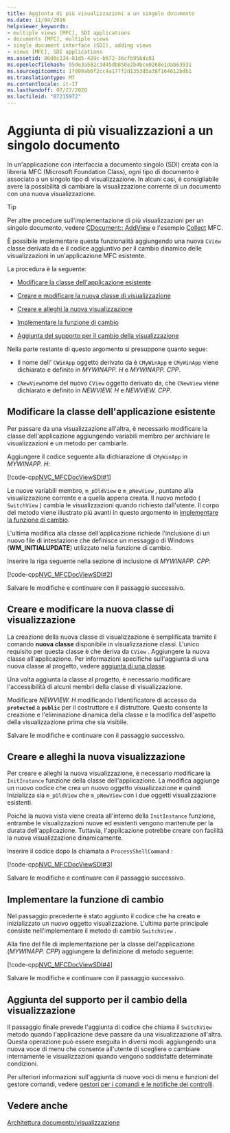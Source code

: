 ```yaml
---
title: Aggiunta di più visualizzazioni a un singolo documento
ms.date: 11/04/2016
helpviewer_keywords:
- multiple views [MFC], SDI applications
- documents [MFC], multiple views
- single document interface (SDI), adding views
- views [MFC], SDI applications
ms.assetid: 86d0c134-01d5-429c-b672-36cfb956dc01
ms.openlocfilehash: 95de3a582c3d45db858e2b4bce0268e1dab63931
ms.sourcegitcommit: 1f009ab0f2cc4a177f2d1353d5a38f164612bdb1
ms.translationtype: MT
ms.contentlocale: it-IT
ms.lasthandoff: 07/27/2020
ms.locfileid: "87215972"
---
```

# <a name="adding-multiple-views-to-a-single-document"></a>Aggiunta di più visualizzazioni a un singolo documento

In un'applicazione con interfaccia a documento singolo (SDI) creata con la libreria MFC (Microsoft Foundation Class), ogni tipo di documento è associato a un singolo tipo di visualizzazione. In alcuni casi, è consigliabile avere la possibilità di cambiare la visualizzazione corrente di un documento con una nuova visualizzazione.

> [!TIP]
> Per altre procedure sull'implementazione di più visualizzazioni per un singolo documento, vedere [CDocument:: AddView](reference/cdocument-class.md#addview) e l'esempio [Collect](../overview/visual-cpp-samples.md) MFC.

È possibile implementare questa funzionalità aggiungendo una nuova `CView` classe derivata da e il codice aggiuntivo per il cambio dinamico delle visualizzazioni in un'applicazione MFC esistente.

La procedura è la seguente:

- [Modificare la classe dell'applicazione esistente](#vcconmodifyexistingapplicationa1)

- [Creare e modificare la nuova classe di visualizzazione](#vcconnewviewclassa2)

- [Creare e alleghi la nuova visualizzazione](#vcconattachnewviewa3)

- [Implementare la funzione di cambio](#vcconswitchingfunctiona4)

- [Aggiunta del supporto per il cambio della visualizzazione](#vcconswitchingtheviewa5)

Nella parte restante di questo argomento si presuppone quanto segue:

- Il nome dell' `CWinApp` oggetto derivato da è `CMyWinApp` e `CMyWinApp` viene dichiarato e definito in *MYWINAPP. H* e *MYWINAPP. CPP*.

- `CNewView`nome del nuovo `CView` oggetto derivato da, che `CNewView` viene dichiarato e definito in *NEWVIEW. H* e *NEWVIEW. CPP*.

## <a name="modify-the-existing-application-class"></a><a name="vcconmodifyexistingapplicationa1"></a>Modificare la classe dell'applicazione esistente

Per passare da una visualizzazione all'altra, è necessario modificare la classe dell'applicazione aggiungendo variabili membro per archiviare le visualizzazioni e un metodo per cambiarle.

Aggiungere il codice seguente alla dichiarazione di `CMyWinApp` in *MYWINAPP. H*:

[!code-cpp[NVC_MFCDocViewSDI#1](codesnippet/cpp/adding-multiple-views-to-a-single-document_1.h)]

Le nuove variabili membro, `m_pOldView` e `m_pNewView` , puntano alla visualizzazione corrente e a quella appena creata. Il nuovo metodo ( `SwitchView` ) cambia le visualizzazioni quando richiesto dall'utente. Il corpo del metodo viene illustrato più avanti in questo argomento in [implementare la funzione di cambio](#vcconswitchingfunctiona4).

L'ultima modifica alla classe dell'applicazione richiede l'inclusione di un nuovo file di intestazione che definisce un messaggio di Windows (**WM_INITIALUPDATE**) utilizzato nella funzione di cambio.

Inserire la riga seguente nella sezione di inclusione di *MYWINAPP. CPP*:

[!code-cpp[NVC_MFCDocViewSDI#2](codesnippet/cpp/adding-multiple-views-to-a-single-document_2.cpp)]

Salvare le modifiche e continuare con il passaggio successivo.

## <a name="create-and-modify-the-new-view-class"></a><a name="vcconnewviewclassa2"></a>Creare e modificare la nuova classe di visualizzazione

La creazione della nuova classe di visualizzazione è semplificata tramite il comando **nuova classe** disponibile in visualizzazione classi. L'unico requisito per questa classe è che deriva da `CView` . Aggiungere la nuova classe all'applicazione. Per informazioni specifiche sull'aggiunta di una nuova classe al progetto, vedere [aggiunta di una classe](../ide/adding-a-class-visual-cpp.md).

Una volta aggiunta la classe al progetto, è necessario modificare l'accessibilità di alcuni membri della classe di visualizzazione.

Modificare *NEWVIEW. H* modificando l'identificatore di accesso da **`protected`** a **`public`** per il costruttore e il distruttore. Questo consente la creazione e l'eliminazione dinamica della classe e la modifica dell'aspetto della visualizzazione prima che sia visibile.

Salvare le modifiche e continuare con il passaggio successivo.

## <a name="create-and-attach-the-new-view"></a><a name="vcconattachnewviewa3"></a>Creare e alleghi la nuova visualizzazione

Per creare e alleghi la nuova visualizzazione, è necessario modificare la `InitInstance` funzione della classe dell'applicazione. La modifica aggiunge un nuovo codice che crea un nuovo oggetto visualizzazione e quindi Inizializza sia `m_pOldView` che `m_pNewView` con i due oggetti visualizzazione esistenti.

Poiché la nuova vista viene creata all'interno della `InitInstance` funzione, entrambe le visualizzazioni nuove ed esistenti vengono mantenute per la durata dell'applicazione. Tuttavia, l'applicazione potrebbe creare con facilità la nuova visualizzazione dinamicamente.

Inserire il codice dopo la chiamata a `ProcessShellCommand` :

[!code-cpp[NVC_MFCDocViewSDI#3](codesnippet/cpp/adding-multiple-views-to-a-single-document_3.cpp)]

Salvare le modifiche e continuare con il passaggio successivo.

## <a name="implement-the-switching-function"></a><a name="vcconswitchingfunctiona4"></a>Implementare la funzione di cambio

Nel passaggio precedente è stato aggiunto il codice che ha creato e inizializzato un nuovo oggetto visualizzazione. L'ultima parte principale consiste nell'implementare il metodo di cambio `SwitchView` .

Alla fine del file di implementazione per la classe dell'applicazione (*MYWINAPP. CPP*) aggiungere la definizione di metodo seguente:

[!code-cpp[NVC_MFCDocViewSDI#4](codesnippet/cpp/adding-multiple-views-to-a-single-document_4.cpp)]

Salvare le modifiche e continuare con il passaggio successivo.

## <a name="add-support-for-switching-the-view"></a><a name="vcconswitchingtheviewa5"></a>Aggiunta del supporto per il cambio della visualizzazione

Il passaggio finale prevede l'aggiunta di codice che chiama il `SwitchView` metodo quando l'applicazione deve passare da una visualizzazione all'altra. Questa operazione può essere eseguita in diversi modi: aggiungendo una nuova voce di menu che consente all'utente di scegliere o cambiare internamente le visualizzazioni quando vengono soddisfatte determinate condizioni.

Per ulteriori informazioni sull'aggiunta di nuove voci di menu e funzioni del gestore comandi, vedere [gestori per i comandi e le notifiche dei controlli](handlers-for-commands-and-control-notifications.md).

## <a name="see-also"></a>Vedere anche

[Architettura documento/visualizzazione](document-view-architecture.md)
